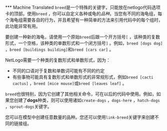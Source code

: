 ﻿*** Machine Translated
`breed`是一个特殊的关键字，只能放在netlogo代码选项卡的顶部。使用`breed` ，你可以自定义各种或龟的*品种*。当您有不同的海龟组，每个海龟组需要各自的行为，并且希望有一种简单的方法来引用代码中的每个组时，此功能非常有用。

要创建一种新的海龟，请使用一个原始`breed`后跟一个开方括号`[` ，该种类的复数形式，一个空格，该种类的单数形式和一个闭方括号`]` 。例如，`breed [dogs dog]` ，`breed [buildings building]`和`breed [cars car]` 。

NetLogo需要一个种类的复数形式和单数形式，因为：

- 不同的口语对于复数和单数词可能有不同的约定
- 有些事物可能具有复数形式和单数形式的非常规形式，例如`breed [cacti cactus]` ，`breed [mice mouse]`或`breed [leaves leaf]` 。


`breed`也很特别，因为它创建了其他相关命令，可在以后的代码中使用。例如，如果您创建了**dogs**种类，则可以使用诸如`create-dogs` ，`dogs-here` ，`hatch-dogs` ，`sprout-dogs`关键字。

您可以在模型中创建任意数量的品种。您还可以使用`link-breed`关键字来创建不同的链接组。